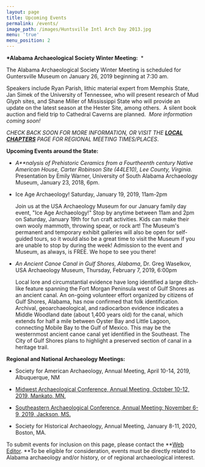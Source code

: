 ```yaml
---
layout: page
title: Upcoming Events
permalink: /events/
image_path: /images/Huntsville Intl Arch Day 2013.jpg
menu: 'true'
menu_position: 2
---
```


**\*Alabama Archaeological Society Winter Meeting:**&nbsp; \*

The Alabama Archaeological Society Winter Meeting is scheduled for Guntersville Museum on January 26, 2019 beginning at 7:30 am.

Speakers include Ryan Parish, lithic material expert from Memphis State, Jan Simek of the University of Tennessee, who will present research of Mud Glyph sites, and Shane Miller of Mississippi State who will provide an update on the latest season at the Hester Site, among others.&nbsp; A silent book auction and field trip to Cathedral Caverns are planned.&nbsp; *More information coming soon!*

*CHECK BACK SOON FOR MORE INFORMATION, OR VISIT THE [**LOCAL CHAPTERS**](https://alabamaarchaeology.org/local-chapters/) PAGE FOR REGIONAL MEETING TIMES/PLACES*.

**Upcoming Events around the State:**

* *A**nalysis of Prehistoric Ceramics from a Fourtheenth century Native American House, Carter Robinson Site (44LE10), Lee County, Virginia.*&nbsp; Presentation by Emily Warner, University of South Alabama Archaeology Museum, January 23, 2018, 6pm.
* Ice Age Archaeology! Saturday, January 19, 2019, 11am-2pm

  Join us at the USA Archaeology Museum for our January family day event, "Ice Age Archaeology!" Stop by anytime between 11am and 2pm on Saturday, January 19th for fun craft activities. Kids can make their own wooly mammoth, throwing spear, or rock art! The Museum's permanent and temporary exhibit galleries will also be open for self-guided tours, so it would also be a great time to visit the Museum if you are unable to stop by during the week! Admission to the event and Museum, as always, is FREE. We hope to see you there!

* *An Ancient Canoe Canal in Gulf Shores, Alabama*, Dr. Greg Waselkov, USA Archaeology Museum, Thursday, February 7, 2019, 6:00pm

  Local lore and circumstantial evidence have long identified a large ditch-like feature spanning the Fort Morgan Peninsula west of Gulf Shores as an ancient canal. An on-going volunteer effort organized by citizens of Gulf Shores, Alabama, has now confirmed that folk identification. Archival, geoarchaeological, and radiocarbon evidence indicates a Middle Woodland date (about 1,400 years old) for the canal, which extends for half a mile between Oyster Bay and Little Lagoon, connecting Mobile Bay to the Gulf of Mexico. This may be the westernmost ancient canoe canal yet identified in the Southeast. The City of Gulf Shores plans to highlight a preserved section of canal in a heritage trail.

**Regional and National Archaeology Meetings:**

* Society for American Archaeology, Annual Meeting, April 10-14, 2019, Albuquerque, NM

* [Midwest Archaeological Conference, Annual Meeting, October 10-12, 2019, Mankato, MN.](http://www.midwestarchaeology.org/2018-NotreDame-Indiana)

* [Southeastern Archaeological Conference, Annual Meeting: November 6-9, 2019, Jackson, MS.](https://www.southeasternarchaeology.org/)

* Society for Historical Archaeology, Annual Meeting, January 8-11, 2020, Boston, MA.

To submit events for inclusion on this page, please contact the **[Web Editor](javascript:void(location.href='mailto:'+String.fromCharCode(115,105,112,101,115,46,101,114,105,99,64,103,109,97,105,108,46,99,111,109))).&nbsp;**To be eligible for consideration, events must be directly related to Alabama archaeology and/or history, or of regional archaeological interest.